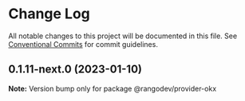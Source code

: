 # Change Log

All notable changes to this project will be documented in this file.
See [Conventional Commits](https://conventionalcommits.org) for commit guidelines.

## 0.1.11-next.0 (2023-01-10)

**Note:** Version bump only for package @rangodev/provider-okx
